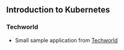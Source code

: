 ## Introduction to Kubernetes

### Techworld
- Small sample application from [Techworld](https://www.youtube.com/watch?v=s_o8dwzRlu4)
